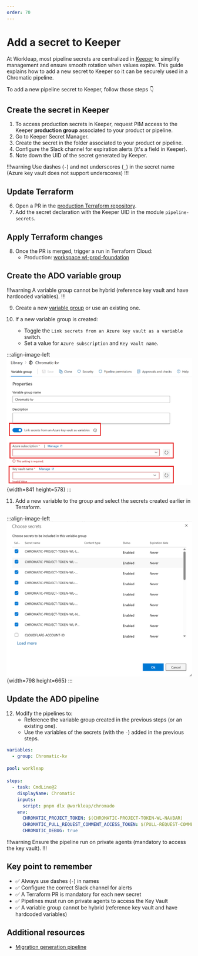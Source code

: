 ```yaml
---
order: 70
---
```


# Add a secret to Keeper

At Workleap, most pipeline secrets are centralized in [Keeper](https://www.keepersecurity.com/) to simplify management and ensure smooth rotation when values expire. This guide explains how to add a new secret to Keeper so it can be securely used in a Chromatic pipeline.

To add a new pipeline secret to Keeper, follow those steps :point_down:

## Create the secret in Keeper

1. To access production secrets in Keeper, request PIM access to the Keeper **production group** associated to your product or pipeline.
2. Go to Keeper Secret Manager.
3. Create the secret in the folder associated to your product or pipeline.
4. Configure the Slack channel for expiration alerts (it's a field in Keeper).
5. Note down the UID of the secret generated by Keeper.

!!!warning
Use dashes (`-`) and not underscores (`_`) in the secret name (Azure key vault does not support underscores)
!!!

## Update Terraform

6. Open a PR in the [production Terraform repository](https://github.com/workleap/wl-terraform-wlplatform/blob/main/workleap/live/prod/foundation/main.tf).
7. Add the secret declaration with the Keeper UID in the module `pipeline-secrets`.

## Apply Terraform changes

8. Once the PR is merged, trigger a run in Terraform Cloud:
    - Production: [workspace wl-prod-foundation](https://app.terraform.io/app/Workleap/workspaces/wl-prod-foundation)

## Create the ADO variable group

!!!warning
A variable group cannot be hybrid (reference key vault and have hardcoded variables).
!!!

9. Create a new [variable group](https://learn.microsoft.com/en-us/azure/devops/pipelines/process/set-secret-variables?view=azure-devops&tabs=yaml%2Cbash#set-a-secret-variable-in-a-variable-group) or use an existing one.

10. If a new variable group is created:
    - Toggle the `Link secrets from an Azure key vault as a variable` switch.
    - Set a value for `Azure subscription` and `Key vault name`.

:::align-image-left
![](../static/keeper-ado-variable-group.png){width=841 height=578}
:::

11. Add a new variable to the group and select the secrets created earlier in Terraform.

:::align-image-left
![](../static/keeper-variable-group-secrets.png){width=798 height=665}
:::

## Update the ADO pipeline

12. Modify the pipelines to:
    - Reference the variable group created in the previous steps (or an existing one).
    - Use the variables of the secrets (with the `-`) added in the previous steps.

```yaml !#2,4,12,13 chromatic.yml
variables:
  - group: Chromatic-kv

pool: workleap

steps:
  - task: CmdLine@2
    displayName: Chromatic
    inputs:
      script: pnpm dlx @workleap/chromado
    env:
      CHROMATIC_PROJECT_TOKEN: $(CHROMATIC-PROJECT-TOKEN-WL-NAVBAR)
      CHROMATIC_PULL_REQUEST_COMMENT_ACCESS_TOKEN: $(PULL-REQUEST-COMMENT-ACCESS-TOKEN)
      CHROMATIC_DEBUG: true
```

!!!warning
Ensure the pipeline run on private agents (mandatory to access the key vault).
!!!

## Key point to remember

- :white_check_mark: Always use dashes (`-`) in names
- :white_check_mark: Configure the correct Slack channel for alerts
- :white_check_mark: A Terraform PR is mandatory for each new secret
- :white_check_mark: Pipelines must run on private agents to access the Key Vault
- :white_check_mark: A variable group cannot be hybrid (reference key vault and have hardcoded variables)

## Additional resources

- [Migration generation pipeline](https://workleap.atlassian.net/wiki/spaces/TL/pages/5711921209/Migration+Automation#Step-1%3A-Use-the-Migration-Generation-Pipeline)

